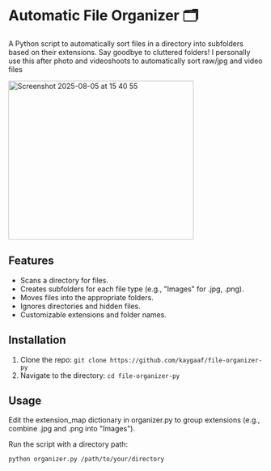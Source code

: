 # Automatic File Organizer 🗂️

A Python script to automatically sort files in a directory into subfolders based on their extensions. Say goodbye to cluttered folders!
I personally use this after photo and videoshoots to automatically sort raw/jpg and video files

<img width="366" height="314" alt="Screenshot 2025-08-05 at 15 40 55" src="https://github.com/user-attachments/assets/59ab7f52-e571-49d8-b9c3-dc2c5cb66a90" />


## Features
- Scans a directory for files.
- Creates subfolders for each file type (e.g., "Images" for .jpg, .png).
- Moves files into the appropriate folders.
- Ignores directories and hidden files.
- Customizable extensions and folder names.

## Installation
1. Clone the repo: `git clone https://github.com/kaygaaf/file-organizer-py`
2. Navigate to the directory: `cd file-organizer-py`

## Usage
Edit the extension_map dictionary in organizer.py to group extensions (e.g., combine .jpg and .png into "Images").

Run the script with a directory path:
```bash
python organizer.py /path/to/your/directory
